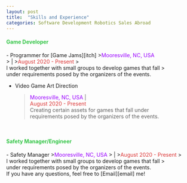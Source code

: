 ```yaml
---
layout: post
title:  "Skills and Experience"
categories: Software Development Robotics Sales Abroad 
---
```


<h4><font color="#34C547">Game Developer</font></h4>
  - Programmer for [Game Jams][itch]
    ><font color="#9900FF">Mooresville, NC, USA </font><nobr>
    >  |  
    ><font color="#DB3838">August 2020 - Present</font><nobr>
    ><br>I worked together with small groups to develop games that fall
    ><br>under requirements posed by the organizers of the events.

  - Video Game Art Direction
    ><font color="#9900FF">Mooresville, NC, USA </font><nobr>
    >  |  
    ><font color="#DB3838">August 2020 - Present</font><nobr>
    ><br>Creating certain assets for games that fall under
    ><br>requirements posed by the organizers of the events.

<br>

<h4><font color="#34C547">Safety Manager/Engineer</font></h4>
  - Safety Manager
    ><font color="#9900FF">Mooresville, NC, USA </font><nobr>
    >  |  
    ><font color="#DB3838">August 2020 - Present</font><nobr>
    ><br>I worked together with small groups to develop games that fall
    ><br>under requirements posed by the organizers of the events.

<br>
If you have any questions, feel free to [Email][email] me!


[itch]: https://eightbyfour.itch.io
[email]: mailto:alquinn2@uncg.edu
